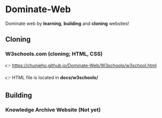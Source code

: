 # Dominate-Web
Dominate web by **learning**, **building** and **cloning** websites!

## Cloning

### W3schools.com (cloning; HTML, CSS)
👉 https://chunjeho.github.io/Dominate-Web/W3schools/w3school.html

👉 HTML file is located in **docs/w3schools/**

## Building

### Knowledge Archive Website (Not yet)
